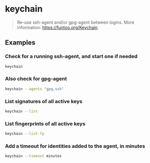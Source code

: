 # keychain

> Re-use ssh-agent and/or gpg-agent between logins. More information: <https://funtoo.org/Keychain>.

## Examples

### Check for a running ssh-agent, and start one if needed

```bash
keychain
```

### Also check for gpg-agent

```bash
keychain --agents "gpg,ssh"
```

### List signatures of all active keys

```bash
keychain --list
```

### List fingerprints of all active keys

```bash
keychain --list-fp
```

### Add a timeout for identities added to the agent, in minutes

```bash
keychain --timeout minutes
```
